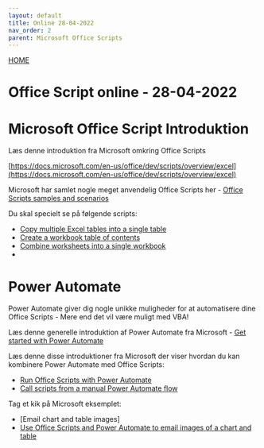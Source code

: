 ```yaml
---
layout: default
title: Online 28-04-2022
nav_order: 2
parent: Microsoft Office Scripts
---
```

[HOME](../README.md)

# Office Script online - 28-04-2022


# Microsoft Office Script Introduktion
Læs denne introduktion fra Microsoft omkring Office Scripts

[https://docs.microsoft.com/en-us/office/dev/scripts/overview/excel](https://docs.microsoft.com/en-us/office/dev/scripts/overview/excel)

Microsoft har samlet nogle meget anvendelig Office Scripts her - [Office Scripts samples and scenarios](https://docs.microsoft.com/en-us/office/dev/scripts/resources/samples/samples-overview)

Du skal specielt se på følgende scripts:

- [Copy multiple Excel tables into a single table](https://docs.microsoft.com/en-us/office/dev/scripts/resources/samples/copy-tables-combine)
- [Create a workbook table of contents](https://docs.microsoft.com/en-us/office/dev/scripts/resources/samples/table-of-contents)
- [Combine worksheets into a single workbook](https://docs.microsoft.com/en-us/office/dev/scripts/resources/samples/combine-worksheets-into-single-workbook)
- 

# Power Automate
Power Automate giver dig nogle unikke muligheder for at automatisere dine Office Scripts - Mere end det vil være muligt med VBA!

Læs denne generelle introduktion af Power Automate fra Microsoft - [Get started with Power Automate](https://docs.microsoft.com/en-us/power-automate/getting-started)

Læs denne disse introduktioner fra Microsoft der viser hvordan du kan kombinere Power Automate med Office Scripts:

- [Run Office Scripts with Power Automate](https://docs.microsoft.com/en-us/office/dev/scripts/develop/power-automate-integration)
- [Call scripts from a manual Power Automate flow](https://docs.microsoft.com/en-us/office/dev/scripts/tutorials/excel-power-automate-manual)

Tag et kik på Microsoft eksemplet:

- [Email chart and table images]
- [Use Office Scripts and Power Automate to email images of a chart and table](https://docs.microsoft.com/en-us/office/dev/scripts/resources/samples/email-images-chart-table)



